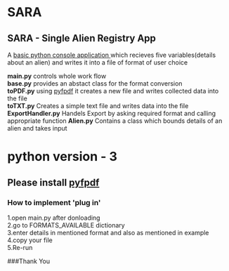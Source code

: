 # SARA
<h2>SARA - Single Alien Registry App</h2>

A <u> basic python console application </u> which recieves five variables(details about an alien) and writes it into a file of format of user choice

**main.py** controls whole work flow</br>
**base.py** provides an abstact class for the format conversion</br>
**toPDF.py** using [pyfpdf](https://github.com/reingart/pyfpdf) it creates a new file and writes collected data into the file</br>
**toTXT.py** Creates a simple text file and writes data into the file</br>
**ExportHandler.py** Handels Export by asking required format and calling appropriate function
**Alien.py** Contains a class which bounds details of an alien and takes input

# python version - 3

## Please install [pyfpdf](https://github.com/reingart/pyfpdf)

### How to implement 'plug in'

1.open main.py after donloading</br>
2.go to FORMATS_AVAILABLE dictionary</br>
3.enter details in mentioned format and also as mentioned in example</br>
4.copy your file</br>
5.Re-run

###Thank You

